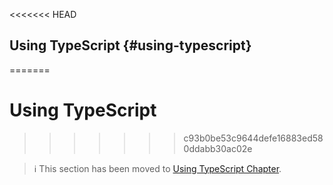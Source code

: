<<<<<<< HEAD
## Using TypeScript {#using-typescript}
=======
# Using TypeScript
>>>>>>> c93b0be53c9644defe16883ed580ddabb30ac02e

> ℹ️ This section has been moved to
> [Using TypeScript Chapter](../advanced/typescript.md).
